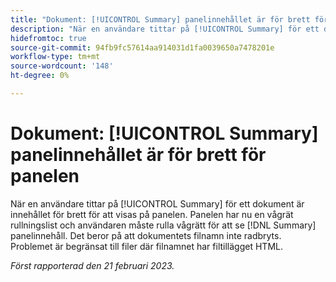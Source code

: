 ```yaml
---
title: "Dokument: [!UICONTROL Summary] panelinnehållet är för brett för panelen"
description: "När en användare tittar på [!UICONTROL Summary] för ett dokument är innehållet för brett för att visas på panelen. Panelen har nu en vågrät rullningslist och användaren måste rulla vågrätt för att se [!DNL Summary] panelinnehåll. Det beror på att dokumentets filnamn inte radbryts. Problemet är begränsat till filer där filnamnet har filtillägget HTML."
hidefromtoc: true
source-git-commit: 94fb9fc57614aa914031d1fa0039650a7478201e
workflow-type: tm+mt
source-wordcount: '148'
ht-degree: 0%

---
```



# Dokument: [!UICONTROL Summary] panelinnehållet är för brett för panelen

När en användare tittar på [!UICONTROL Summary] för ett dokument är innehållet för brett för att visas på panelen. Panelen har nu en vågrät rullningslist och användaren måste rulla vågrätt för att se [!DNL Summary] panelinnehåll. Det beror på att dokumentets filnamn inte radbryts. Problemet är begränsat till filer där filnamnet har filtillägget HTML.

_Först rapporterad den 21 februari 2023._

